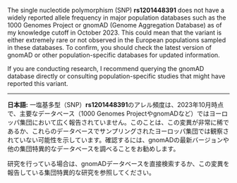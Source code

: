 The single nucleotide polymorphism (SNP) **rs1201448391** does not have a widely reported allele frequency in major population databases such as the 1000 Genomes Project or gnomAD (Genome Aggregation Database) as of my knowledge cutoff in October 2023. This could mean that the variant is either extremely rare or not observed in the European populations sampled in these databases. To confirm, you should check the latest version of gnomAD or other population-specific databases for updated information.

If you are conducting research, I recommend querying the gnomAD database directly or consulting population-specific studies that might have reported this variant.

---

**日本語:**
一塩基多型（SNP）**rs1201448391**のアレル頻度は、2023年10月時点で、主要なデータベース（1000 Genomes ProjectやgnomADなど）ではヨーロッパ集団において広く報告されていません。このことは、この変異が非常に稀であるか、これらのデータベースでサンプリングされたヨーロッパ集団では観察されていない可能性を示しています。確認するには、gnomADの最新バージョンや他の集団特異的なデータベースを調べることをお勧めします。

研究を行っている場合は、gnomADデータベースを直接検索するか、この変異を報告している集団特異的な研究を参照してください。